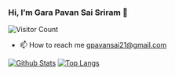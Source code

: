 ### Hi, I’m Gara Pavan Sai Sriram 👋 
![Visitor Count](https://profile-counter.glitch.me/thepavansai/count.svg)
- 📫 How to reach me 
  gpavansai21@gmail.com

  
 [![Github Stats](https://github-readme-stats.vercel.app/api?username=thepavansai&show_icons=true)](https://github.com/thepavansai)  [![Top Langs](https://github-readme-stats.vercel.app/api/top-langs/?username=thepavansai&layout=compact)](https://github.com/thepavansai)

 


<!---
thejalsapavan/thejalsapavan is a ✨ special ✨ repository because its `README.md` (this file) appears on your GitHub profile.
You can click the Preview link to take a look at your changes.
--->
